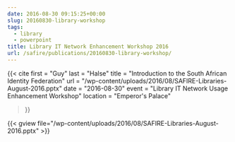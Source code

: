 ```yaml
---
date: 2016-08-30 09:15:25+00:00
slug: 20160830-library-workshop
tags:
  - library
  - powerpoint
title: Library IT Network Enhancement Workshop 2016
url: /safire/publications/20160830-library-workshop/
---
```


{{< cite
    first = "Guy"
    last = "Halse"
    title = "Introduction to the South African Identity Federation"
    url = "/wp-content/uploads/2016/08/SAFIRE-Libraries-August-2016.pptx"
    date = "2016-08-30"
    event = "Library IT Network Usage Enhancement Workshop"
    location = "Emperor's Palace"
>}}
<!--more-->

{{< gview file="/wp-content/uploads/2016/08/SAFIRE-Libraries-August-2016.pptx" >}}
